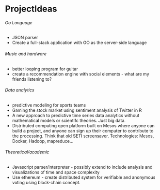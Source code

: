 ProjectIdeas
============

###### Go Language
* JSON parser
* Create a full-stack application with GO as the server-side language

###### Music and hardware
* better looping program for guitar
* create a recommendation engine with social elements - what are my friends listening to?

###### Data analytics
* predictive modeling for sports teams 
* Gaming the stock market using sentiment analysis of Twitter in R
* A new approach to predictive time series data analytics without mathematical models or scientifc theories.  Just big data.
* Distributed computing open platform built on Mesos where anyone can build a project, and anyone can sign up their computer to contribute to the processing.  Think that old SETI screensaver. Technologies: Mesos, Docker, Hadoop, mapreduce...

###### Theoretical/academic
* Javascript parser/interpreter - possibly extend to include analysis and visualizations of time and space complexity
* Use ethereum - create distributed system for verifiable and anonymous voting using block-chain concept.
